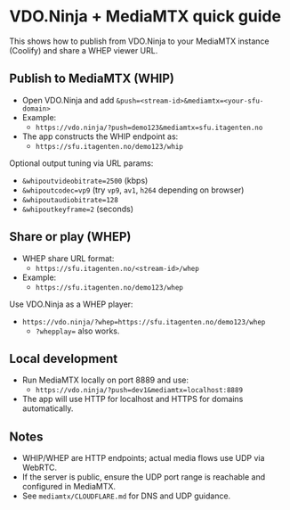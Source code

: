 # VDO.Ninja + MediaMTX quick guide

This shows how to publish from VDO.Ninja to your MediaMTX instance (Coolify) and share a WHEP viewer URL.

## Publish to MediaMTX (WHIP)

- Open VDO.Ninja and add `&push=<stream-id>&mediamtx=<your-sfu-domain>`
- Example:
  - `https://vdo.ninja/?push=demo123&mediamtx=sfu.itagenten.no`
- The app constructs the WHIP endpoint as:
  - `https://sfu.itagenten.no/demo123/whip`

Optional output tuning via URL params:

- `&whipoutvideobitrate=2500` (kbps)
- `&whipoutcodec=vp9` (try `vp9`, `av1`, `h264` depending on browser)
- `&whipoutaudiobitrate=128`
- `&whipoutkeyframe=2` (seconds)

## Share or play (WHEP)

- WHEP share URL format:
  - `https://sfu.itagenten.no/<stream-id>/whep`
- Example:
  - `https://sfu.itagenten.no/demo123/whep`

Use VDO.Ninja as a WHEP player:

- `https://vdo.ninja/?whep=https://sfu.itagenten.no/demo123/whep`
  - `?whepplay=` also works.

## Local development

- Run MediaMTX locally on port 8889 and use:
  - `https://vdo.ninja/?push=dev1&mediamtx=localhost:8889`
- The app will use HTTP for localhost and HTTPS for domains automatically.

## Notes

- WHIP/WHEP are HTTP endpoints; actual media flows use UDP via WebRTC.
- If the server is public, ensure the UDP port range is reachable and configured in MediaMTX.
- See `mediamtx/CLOUDFLARE.md` for DNS and UDP guidance.
